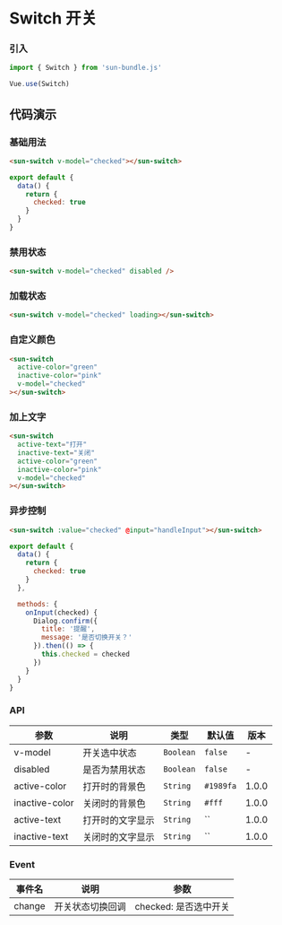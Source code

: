 # Switch 开关

### 引入

```javascript
import { Switch } from 'sun-bundle.js'

Vue.use(Switch)
```

## 代码演示

### 基础用法

```html
<sun-switch v-model="checked"></sun-switch>
```

```javascript
export default {
  data() {
    return {
      checked: true
    }
  }
}
```

### 禁用状态

```html
<sun-switch v-model="checked" disabled />
```

### 加载状态

```html
<sun-switch v-model="checked" loading></sun-switch>
```

### 自定义颜色

```html
<sun-switch
  active-color="green"
  inactive-color="pink"
  v-model="checked"
></sun-switch>
```

### 加上文字

```html
<sun-switch
  active-text="打开"
  inactive-text="关闭"
  active-color="green"
  inactive-color="pink"
  v-model="checked"
></sun-switch>
```

### 异步控制

```html
<sun-switch :value="checked" @input="handleInput"></sun-switch>
```

```js
export default {
  data() {
    return {
      checked: true
    }
  },

  methods: {
    onInput(checked) {
      Dialog.confirm({
        title: '提醒',
        message: '是否切换开关？'
      }).then(() => {
        this.checked = checked
      })
    }
  }
}
```

### API

| 参数           | 说明             | 类型      | 默认值     | 版本  |
| -------------- | ---------------- | --------- | ---------- | ----- |
| v-model        | 开关选中状态     | `Boolean` | `false`    | -     |
| disabled       | 是否为禁用状态   | `Boolean` | `false`    | -     |
| active-color   | 打开时的背景色   | `String`  | `#1989fa`  | 1.0.0 |
| inactive-color | 关闭时的背景色   | `String`  | `#fff`     | 1.0.0 |
| active-text    | 打开时的文字显示 | `String`  | `` | 1.0.0 |
| inactive-text  | 关闭时的文字显示 | `String`  | `` | 1.0.0 |

### Event

| 事件名 | 说明             | 参数                  |
| ------ | ---------------- | --------------------- |
| change | 开关状态切换回调 | checked: 是否选中开关 |
